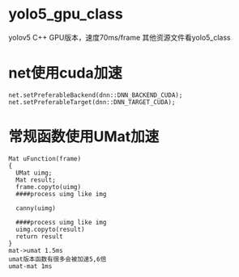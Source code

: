 # yolo5_gpu_class
yolov5 C++ GPU版本，速度70ms/frame
其他资源文件看yolo5_class

# net使用cuda加速
```
net.setPreferableBackend(dnn::DNN_BACKEND_CUDA);
net.setPreferableTarget(dnn::DNN_TARGET_CUDA);
```
# 常规函数使用UMat加速
```
Mat uFunction(frame)
{
  UMat uimg;
  Mat result;
  frame.copyto(uimg)
  ####process uimg like img
  
  canny(uimg)
  
  ####process uimg like img
  uimg.copyto(result)
  return result
}
mat->umat 1.5ms
umat版本函数有很多会被加速5,6倍
umat-mat 1ms
```

